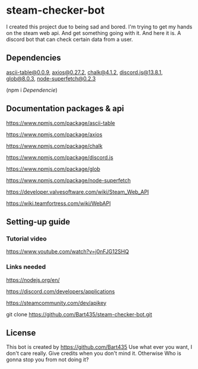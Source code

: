 # steam-checker-bot

I created this project due to being sad and bored. I'm trying to get my hands on the steam web api. And get something going with it. And here it is. A discord bot that can check certain data from a user.

## Dependencies

ascii-table@0.0.9, 
axios@0.27.2, 
chalk@4.1.2, 
discord.js@13.8.1, 
glob@8.0.3, 
node-superfetch@0.2.3

(npm i *Dependencie*)

## Documentation packages & api
<!--ascii-table-->
https://www.npmjs.com/package/ascii-table
<!--axios-->
https://www.npmjs.com/package/axios
<!--chalk-->
https://www.npmjs.com/package/chalk
<!--discord.js-->
https://www.npmjs.com/package/discord.js
<!--glob-->
https://www.npmjs.com/package/glob
<!--node-superfetch-->
https://www.npmjs.com/package/node-superfetch
<!--steam web api-->
https://developer.valvesoftware.com/wiki/Steam_Web_API
<!--tf web api-->
https://wiki.teamfortress.com/wiki/WebAPI

## Setting-up guide

### Tutorial video

https://www.youtube.com/watch?v=j0nFJG12SHQ

### Links needed

<!--installing node.js-->
https://nodejs.org/en/ 
<!--getting the bot ready-->
https://discord.com/developers/applications
<!--getting the steam api key-->
https://steamcommunity.com/dev/apikey
<!--cloning the repo-->
git clone https://github.com/Bart435/steam-checker-bot.git

## License

This bot is created by https://github.com/Bart435
Use what ever you want, I don't care really. Give credits when you don't mind it. Otherwise Who is gonna stop you from not doing it?
